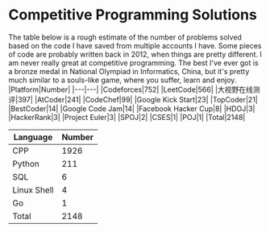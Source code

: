 # Competitive Programming Solutions
The table below is a rough estimate of the number of problems solved based on the code I have saved from multiple accounts I have. Some pieces of code are probably written back in 2012, when things are pretty different. I am never really great at competitive programming. The best I've ever got is a bronze medal in National Olympiad in Informatics, China, but it's pretty much similar to a souls-like game, where you suffer, learn and enjoy.
|Platform|Number|
|---|---|
|Codeforces|752|
|LeetCode|566|
|大视野在线测评|397|
|AtCoder|241|
|CodeChef|99|
|Google Kick Start|23|
|TopCoder|21|
|BestCoder|14|
|Google Code Jam|14|
|Facebook Hacker Cup|8|
|HDOJ|3|
|HackerRank|3|
|Project Euler|3|
|SPOJ|2|
|CSES|1|
|POJ|1|
|Total|2148|

|Language|Number|
|---|---|
|CPP|1926|
|Python|211|
|SQL|6|
|Linux Shell|4|
|Go|1|
|Total|2148|
